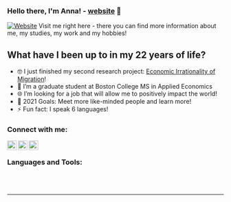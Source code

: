 ### Hello there, I'm Anna! - [website] 👋

[![Website](https://img.icons8.com/bubbles/50/000000/domain.png)](https://annameomutli.netlify.app) Visit me right here - there you can find more information about me, my studies, my work and my hobbies!


## What have I been up to in my 22 years of life?

- 🤓 I just finished my second research project: [Economic Irrationality of Migration][research]!
- 📓 I’m a graduate student at Boston College MS in Applied Economics 
- 🌐 I’m looking for a job that will allow me to positively impact the world!
- 🥅 2021 Goals: Meet more like-minded people and learn more!
- ⚡ Fun fact: I speak 6 languages!

### Connect with me:

[<img align="left" alt="codeSTACKr.com" width="22px" src="https://img.icons8.com/ultraviolet/100/000000/internet--v2.png">][website]
[<img align="left" alt="codeSTACKr | LinkedIn" width="22px" src="https://img.icons8.com/ultraviolet/100/000000/linkedin-circled--v3.png">][linkedin]
[<img align="left" alt="codeSTACKr | Instagram" width="22px" src="https://img.icons8.com/color/100/000000/instagram-new--v2.png"/>][instagram]

<br />

### Languages and Tools:


<br />
<br />

---

</details>

[website]: https://annameomutli.netlify.app
[research]: https://drive.google.com/file/d/14-_LZUSh3Hy8hODPJeT5Q9YgPtKhYKy5/view?usp=sharing
[instagram]: https://instagram.com/annaoranya
[linkedin]: https://linkedin.com/in/annameomutli
